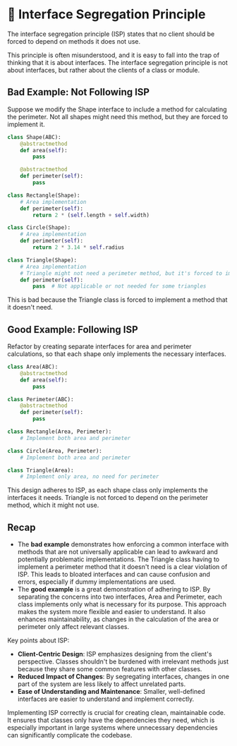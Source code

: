 # 🔌 Interface Segregation Principle

The interface segregation principle (ISP) states that no client should be forced to depend on methods it does not use.

This principle is often misunderstood, and it is easy to fall into the trap of thinking that it is about interfaces.
The interface segregation principle is not about interfaces, but rather about the clients of a class or module.

## Bad Example: Not Following ISP

Suppose we modify the Shape interface to include a method for calculating the perimeter.
Not all shapes might need this method, but they are forced to implement it.

```python
class Shape(ABC):
    @abstractmethod
    def area(self):
        pass

    @abstractmethod
    def perimeter(self):
        pass

class Rectangle(Shape):
    # Area implementation
    def perimeter(self):
        return 2 * (self.length + self.width)

class Circle(Shape):
    # Area implementation
    def perimeter(self):
        return 2 * 3.14 * self.radius

class Triangle(Shape):
    # Area implementation
    # Triangle might not need a perimeter method, but it's forced to implement it
    def perimeter(self):
        pass  # Not applicable or not needed for some triangles
```

This is bad because the Triangle class is forced to implement a method that it doesn't need.

## Good Example: Following ISP

Refactor by creating separate interfaces for area and perimeter calculations, so that each shape only implements the necessary interfaces.

```python
class Area(ABC):
    @abstractmethod
    def area(self):
        pass

class Perimeter(ABC):
    @abstractmethod
    def perimeter(self):
        pass

class Rectangle(Area, Perimeter):
    # Implement both area and perimeter

class Circle(Area, Perimeter):
    # Implement both area and perimeter

class Triangle(Area):
    # Implement only area, no need for perimeter
```

This design adheres to ISP, as each shape class only implements the interfaces it needs.
Triangle is not forced to depend on the perimeter method, which it might not use.

## Recap

- The **bad example** demonstrates how enforcing a common interface with methods that are not universally applicable can lead to awkward and potentially problematic implementations.
  The Triangle class having to implement a perimeter method that it doesn't need is a clear violation of ISP.
  This leads to bloated interfaces and can cause confusion and errors, especially if dummy implementations are used.
- The **good example** is a great demonstration of adhering to ISP.
  By separating the concerns into two interfaces, Area and Perimeter, each class implements only what is necessary for its purpose.
  This approach makes the system more flexible and easier to understand.
  It also enhances maintainability, as changes in the calculation of the area or perimeter only affect relevant classes.

Key points about ISP:

- **Client-Centric Design**: ISP emphasizes designing from the client's perspective.
  Classes shouldn't be burdened with irrelevant methods just because they share some common features with other classes.
- **Reduced Impact of Changes**: By segregating interfaces, changes in one part of the system are less likely to affect unrelated parts.
- **Ease of Understanding and Maintenance**: Smaller, well-defined interfaces are easier to understand and implement correctly.

Implementing ISP correctly is crucial for creating clean, maintainable code.
It ensures that classes only have the dependencies they need, which is especially important in large systems where unnecessary dependencies can significantly complicate the codebase.
